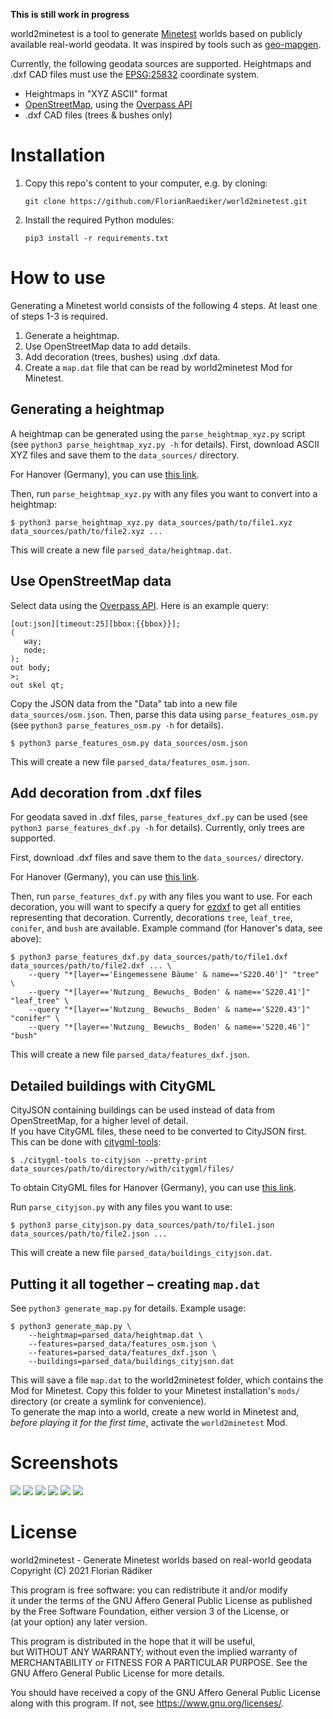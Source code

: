 **This is still work in progress**

world2minetest is a tool to generate [Minetest](https://www.minetest.net/) worlds based on publicly available real-world geodata. It was inspired by tools such as [geo-mapgen](https://github.com/Gael-de-Sailly/geo-mapgen).

Currently, the following geodata sources are supported. Heightmaps and .dxf CAD files must use the [EPSG:25832](https://epsg.io/25832) coordinate system.
 * Heightmaps in "XYZ ASCII" format
 * [OpenStreetMap](https://openstreetmap.org), using the [Overpass API](https://overpass-turbo.eu/)
 * .dxf CAD files (trees & bushes only)



Installation
============

 1. Copy this repo's content to your computer, e.g. by cloning:
    ```
    git clone https://github.com/FlorianRaediker/world2minetest.git
    ```
 2. Install the required Python modules:
    ```
    pip3 install -r requirements.txt
    ```



How to use
==========
Generating a Minetest world consists of the following 4 steps. At least one of steps 1-3 is required.

 1. Generate a heightmap.
 2. Use OpenStreetMap data to add details.
 3. Add decoration (trees, bushes) using .dxf data.
 4. Create a `map.dat` file that can be read by world2minetest Mod for Minetest.


## Generating a heightmap
A heightmap can be generated using the `parse_heightmap_xyz.py` script (see `python3 parse_heightmap_xyz.py -h` for details).
First, download ASCII XYZ files and save them to the `data_sources/` directory.

For Hanover (Germany), you can use [this link](https://www.hannover.de/Leben-in-der-Region-Hannover/Verwaltungen-Kommunen/Die-Verwaltung-der-Landeshauptstadt-Hannover/Dezernate-und-Fachbereiche-der-LHH/Stadtentwicklung-und-Bauen/Fachbereich-Planen-und-Stadtentwicklung/Geoinformation/Open-GeoData/3D-Stadtmodell-und-Gel%C3%A4ndemodell/Digitales-Gel%C3%A4ndemodell-DGM1).

Then, run `parse_heightmap_xyz.py` with any files you want to convert into a heightmap:
```
$ python3 parse_heightmap_xyz.py data_sources/path/to/file1.xyz data_sources/path/to/file2.xyz ...
```
This will create a new file `parsed_data/heightmap.dat`.


## Use OpenStreetMap data
Select data using the [Overpass API](https://overpass-turbo.eu/). 
Here is an example query:
```
[out:json][timeout:25][bbox:{{bbox}}];
(
   way;
   node;
);
out body;
>;
out skel qt;
```

Copy the JSON data from the "Data" tab into a new file `data_sources/osm.json`.
Then, parse this data using `parse_features_osm.py` (see `python3 parse_features_osm.py -h` for details).
```
$ python3 parse_features_osm.py data_sources/osm.json
```
This will create a new file `parsed_data/features_osm.json`.


## Add decoration from .dxf files
For geodata saved in .dxf files, `parse_features_dxf.py` can be used (see `python3 parse_features_dxf.py -h` for details).
Currently, only trees are supported.

First, download .dxf files and save them to the `data_sources/` directory.

For Hanover (Germany), you can use [this link](https://www.hannover.de/Leben-in-der-Region-Hannover/Verwaltungen-Kommunen/Die-Verwaltung-der-Landeshauptstadt-Hannover/Dezernate-und-Fachbereiche-der-LHH/Stadtentwicklung-und-Bauen/Fachbereich-Planen-und-Stadtentwicklung/Geoinformation/Open-GeoData/Digitale-Stadtkarten/Stadtkarte-1-1000-SKH1000).

Then, run `parse_features_dxf.py` with any files you want to use.
For each decoration, you will want to specify a query for [ezdxf](https://ezdxf.readthedocs.io/en/stable/tutorials/getting_data.html#retrieve-entities-by-query-language) to get all entities representing that decoration. Currently, decorations `tree`, `leaf_tree`, `conifer`, and `bush` are available.
Example command (for Hanover's data, see above):
```
$ python3 parse_features_dxf.py data_sources/path/to/file1.dxf data_sources/path/to/file2.dxf ... \
    --query "*[layer=='Eingemessene Bäume' & name=='S220.40']" "tree" \
    --query "*[layer=='Nutzung_ Bewuchs_ Boden' & name=='S220.41']" "leaf_tree" \
    --query "*[layer=='Nutzung_ Bewuchs_ Boden' & name=='S220.43']" "conifer" \
    --query "*[layer=='Nutzung_ Bewuchs_ Boden' & name=='S220.46']" "bush"
```
This will create a new file `parsed_data/features_dxf.json`.


## Detailed buildings with CityGML
CityJSON containing buildings can be used instead of data from OpenStreetMap, for a higher level of detail.<br>
If you have CityGML files, these need to be converted to CityJSON first. This can be done with [citygml-tools](https://github.com/citygml4j/citygml-tools):
```
$ ./citygml-tools to-cityjson --pretty-print data_sources/path/to/directory/with/citygml/files/
```

To obtain CityGML files for Hanover (Germany), you can use [this link](https://www.hannover.de/Leben-in-der-Region-Hannover/Verwaltungen-Kommunen/Die-Verwaltung-der-Landeshauptstadt-Hannover/Dezernate-und-Fachbereiche-der-LHH/Stadtentwicklung-und-Bauen/Fachbereich-Planen-und-Stadtentwicklung/Geoinformation/Open-GeoData/3D-Stadtmodell-und-Gel%C3%A4ndemodell/Digitales-3D-Stadtmodell).

Run `parse_cityjson.py` with any files you want to use:
```
$ python3 parse_cityjson.py data_sources/path/to/file1.json data_sources/path/to/file2.json ...
```
This will create a new file `parsed_data/buildings_cityjson.dat`.


## Putting it all together – creating `map.dat`
See `python3 generate_map.py` for details.
Example usage:
```
$ python3 generate_map.py \
    --heightmap=parsed_data/heightmap.dat \
    --features=parsed_data/features_osm.json \
    --features=parsed_data/features_dxf.json \
    --buildings=parsed_data/buildings_cityjson.dat
```
This will save a file `map.dat` to the world2minetest folder, which contains the Mod for Minetest.
Copy this folder to your Minetest installation's `mods/` directory (or create a symlink for convenience).<br>
To generate the map into a world, create a new world in Minetest and, *before playing it for the first time*, activate the `world2minetest` Mod.



Screenshots
===========
![](docs/screenshot_water.png)
![](docs/screenshot_trees_with_postboxes_and_buildings.png)
![](docs/screenshot_bench.png)
![](docs/screenshot_fence.png)
![](docs/screenshot_primary_road.png)
![](docs/screenshot_hochhaus_fog.png)


License
=======
world2minetest - Generate Minetest worlds based on real-world geodata<br>
Copyright (C) 2021  Florian Rädiker

This program is free software: you can redistribute it and/or modify<br>
it under the terms of the GNU Affero General Public License as published<br>
by the Free Software Foundation, either version 3 of the License, or<br>
(at your option) any later version.

This program is distributed in the hope that it will be useful,<br>
but WITHOUT ANY WARRANTY; without even the implied warranty of<br>
MERCHANTABILITY or FITNESS FOR A PARTICULAR PURPOSE.  See the<br>
GNU Affero General Public License for more details.<br>

You should have received a copy of the GNU Affero General Public License<br>
along with this program.  If not, see <https://www.gnu.org/licenses/>.
